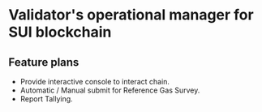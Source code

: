 # Validator's operational manager for SUI blockchain

## Feature plans
- Provide interactive console to interact chain.
- Automatic / Manual submit for Reference Gas Survey.
- Report Tallying.
